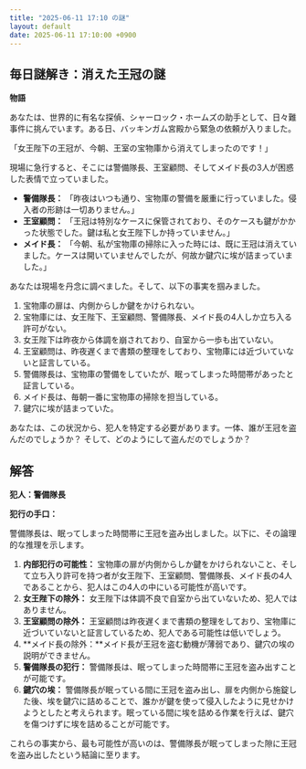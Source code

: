 ```yaml
---
title: "2025-06-11 17:10 の謎"
layout: default
date: 2025-06-11 17:10:00 +0900
---
```

## 毎日謎解き：消えた王冠の謎

**物語**

あなたは、世界的に有名な探偵、シャーロック・ホームズの助手として、日々難事件に挑んでいます。ある日、バッキンガム宮殿から緊急の依頼が入りました。

「女王陛下の王冠が、今朝、王室の宝物庫から消えてしまったのです！」

現場に急行すると、そこには警備隊長、王室顧問、そしてメイド長の3人が困惑した表情で立っていました。

*   **警備隊長：** 「昨夜はいつも通り、宝物庫の警備を厳重に行っていました。侵入者の形跡は一切ありません。」
*   **王室顧問：** 「王冠は特別なケースに保管されており、そのケースも鍵がかかった状態でした。鍵は私と女王陛下しか持っていません。」
*   **メイド長：** 「今朝、私が宝物庫の掃除に入った時には、既に王冠は消えていました。ケースは開いていませんでしたが、何故か鍵穴に埃が詰まっていました。」

あなたは現場を丹念に調べました。そして、以下の事実を掴みました。

1.  宝物庫の扉は、内側からしか鍵をかけられない。
2.  宝物庫には、女王陛下、王室顧問、警備隊長、メイド長の4人しか立ち入る許可がない。
3.  女王陛下は昨夜から体調を崩されており、自室から一歩も出ていない。
4.  王室顧問は、昨夜遅くまで書類の整理をしており、宝物庫には近づいていないと証言している。
5.  警備隊長は、宝物庫の警備をしていたが、眠ってしまった時間帯があったと証言している。
6.  メイド長は、毎朝一番に宝物庫の掃除を担当している。
7. 鍵穴に埃が詰まっていた。

あなたは、この状況から、犯人を特定する必要があります。一体、誰が王冠を盗んだのでしょうか？ そして、どのようにして盗んだのでしょうか？

## 解答

**犯人：警備隊長**

**犯行の手口：**

警備隊長は、眠ってしまった時間帯に王冠を盗み出しました。以下に、その論理的な推理を示します。

1.  **内部犯行の可能性：** 宝物庫の扉が内側からしか鍵をかけられないこと、そして立ち入り許可を持つ者が女王陛下、王室顧問、警備隊長、メイド長の4人であることから、犯人はこの4人の中にいる可能性が高いです。
2.  **女王陛下の除外：** 女王陛下は体調不良で自室から出ていないため、犯人ではありません。
3.  **王室顧問の除外：** 王室顧問は昨夜遅くまで書類の整理をしており、宝物庫に近づいていないと証言しているため、犯人である可能性は低いでしょう。
4.  **メイド長の除外：**メイド長が王冠を盗む動機が薄弱であり、鍵穴の埃の説明ができません。
5.  **警備隊長の犯行：** 警備隊長は、眠ってしまった時間帯に王冠を盗み出すことが可能です。
6.  **鍵穴の埃：** 警備隊長が眠っている間に王冠を盗み出し、扉を内側から施錠した後、埃を鍵穴に詰めることで、誰かが鍵を使って侵入したように見せかけようとしたと考えられます。眠っている間に埃を詰める作業を行えば、鍵穴を傷つけずに埃を詰めることが可能です。

これらの事実から、最も可能性が高いのは、警備隊長が眠ってしまった隙に王冠を盗み出したという結論に至ります。
